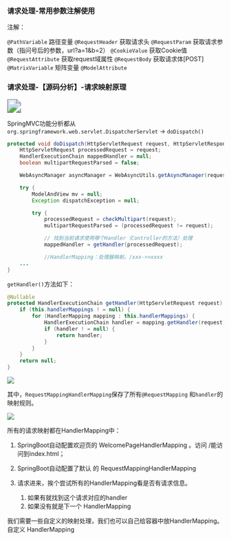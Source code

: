 ### 请求处理-常用参数注解使用

注解：

`@PathVariable`  	路径变量
`@RequestHeader` 	获取请求头
`@RequestParam` 	获取请求参数（指问号后的参数，url?a=1&b=2）
`@CookieValue` 	获取Cookie值
`@RequestAttribute` 	获取request域属性
`@RequestBody` 	获取请求体[POST]
`@MatrixVariable` 	矩阵变量
`@ModelAttribute`



### 请求处理-【源码分析】-请求映射原理

<img src="https://img-blog.csdnimg.cn/20210205005703527.png#pic_center" style="zoom:200%;" />

SpringMVC功能分析都从 `org.springframework.web.servlet.DispatcherServlet` -> `doDispatch()`

```java
protected void doDispatch(HttpServletRequest request, HttpServletResponse response) throws Exception {
    HttpServletRequest processedRequest = request;
    HandlerExecutionChain mappedHandler = null;
    boolean multipartRequestParsed = false;

    WebAsyncManager asyncManager = WebAsyncUtils.getAsyncManager(request);

    try {
        ModelAndView mv = null;
        Exception dispatchException = null;

        try {
            processedRequest = checkMultipart(request);
            multipartRequestParsed = (processedRequest != request);

            // 找到当前请求使用哪个Handler（Controller的方法）处理
            mappedHandler = getHandler(processedRequest);

            //HandlerMapping：处理器映射。/xxx->>xxxx
    ...
}

```

`getHandler()`方法如下：

```java
@Nullable
protected HandlerExecutionChain getHandler(HttpServletRequest request) throws Exception {
    if (this.handlerMappings ! = null) {
        for (HandlerMapping mapping : this.handlerMappings) {
            HandlerExecutionChain handler = mapping.getHandler(request);
            if (handler ! = null) {
                return handler;
            }
        }
    }
    return null;
}

```

![](https://img-blog.csdnimg.cn/20210205005802305.png?x-oss-process=image/watermark,type_ZmFuZ3poZW5naGVpdGk,shadow_10,text_aHR0cHM6Ly9ibG9nLmNzZG4ubmV0L3UwMTE4NjMwMjQ=,size_16,color_FFFFFF,t_70#pic_center)

其中，`RequestMappingHandlerMapping`保存了所有`@RequestMapping` 和`handler`的映射规则。

<img src="https://img-blog.csdnimg.cn/20210205005926474.png?x-oss-process=image/watermark,type_ZmFuZ3poZW5naGVpdGk,shadow_10,text_aHR0cHM6Ly9ibG9nLmNzZG4ubmV0L3UwMTE4NjMwMjQ=,size_16,color_FFFFFF,t_70#pic_center"  />

所有的请求映射都在HandlerMapping中：

1. SpringBoot自动配置欢迎页的 WelcomePageHandlerMapping 。访问 /能访问到index.html；

2. SpringBoot自动配置了默认 的 RequestMappingHandlerMapping

3. 请求进来，挨个尝试所有的HandlerMapping看是否有请求信息。
   1. 如果有就找到这个请求对应的handler
   2. 如果没有就是下一个 HandlerMapping

我们需要一些自定义的映射处理，我们也可以自己给容器中放HandlerMapping。自定义 HandlerMapping
